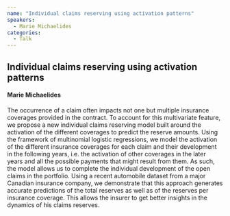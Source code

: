 ```yaml
---
name: "Individual claims reserving using activation patterns"
speakers:
  - Marie Michaelides
categories:
  - Talk
---
```

## Individual claims reserving using activation patterns

#### Marie Michaelides
 
The occurrence of a claim often impacts not one but multiple insurance coverages provided in the contract. To account for this multivariate feature, we propose a new individual claims reserving model built around the activation of the different coverages to predict the reserve amounts. Using the framework of multinomial logistic regressions, we model the activation of the different insurance coverages for each claim and their development in the following years, i.e. the activation of other coverages in the later years and all the possible payments that might result from them. As such, the model allows us to complete the individual development of the open claims in the portfolio. Using a recent automobile dataset from a major Canadian insurance company, we demonstrate that this approach generates accurate predictions of the total reserves as well as of the reserves per insurance coverage. This allows the insurer to get better insights in the dynamics of his claims reserves.